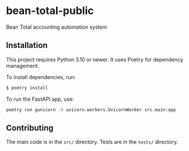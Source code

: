 # bean-total-public
Bean Total accounting automation system

## Installation

This project requires Python 3.10 or newer. It uses Poetry for dependency management.

To install dependencies, run: 

```bash
$ poetry install
```

To run the FastAPI app, use:

```bash
poetry run gunicorn -k uvicorn.workers.UvicornWorker src.main:app
```


## Contributing

The main code is in the `src/` directory. Tests are in the `tests/` directory.
